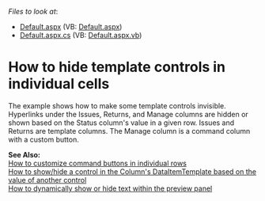 <!-- default file list -->
*Files to look at*:

* [Default.aspx](./CS/DynamicShowHideTemplate/Default.aspx) (VB: [Default.aspx](./VB/DynamicShowHideTemplate/Default.aspx))
* [Default.aspx.cs](./CS/DynamicShowHideTemplate/Default.aspx.cs) (VB: [Default.aspx.vb](./VB/DynamicShowHideTemplate/Default.aspx.vb))
<!-- default file list end -->
# How to hide template controls in individual cells


<p>The example shows how to make some template controls invisible. Hyperlinks under the Issues, Returns, and Manage columns are hidden or shown based on the Status column's value in a given row. Issues and Returns are template columns. The Manage column is a command column with a custom button. </p><p><strong>See Also:</strong><br />
<a href="https://www.devexpress.com/Support/Center/p/E366">How to customize command buttons in individual rows</a><br />
<a href="https://www.devexpress.com/Support/Center/p/E2284">How to show/hide a control in the Column's DataItemTemplate based on the value of another control</a><br />
<a href="https://www.devexpress.com/Support/Center/p/E2285">How to dynamically show or hide text within the preview panel</a></p>

<br/>


